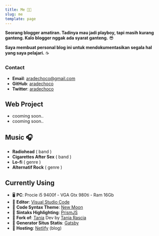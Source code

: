 ```yaml
---
title: Me 👨‍💻
slug: me
template: page
---
```


**Seorang blogger amatiran. Tadinya mau jadi playboy, tapi masih kurang ganteng. Kalo blogger nggak ada syarat ganteng.** 😎 

**Saya membuat personal blog ini untuk mendokumentasikan segala hal yang saya pelajari.** ☕


### Contact

- **Email**: [aradechoco@gmail.com](mailto:aradechoco@gmail.com) 
- **GitHub**: [aradechoco](https://github.com/aradechoco)
- **Twitter**: [aradechoco](https://twitter.com/aradechoco)


## Web Project

- cooming soon..
- cooming soon..

## Music 🎧

- **Radiohead**  ( band )
- **Cigarettes After Sex** ( band )
- **Lo-fi** ( genre )
- **Alternatif Rock** ( genre )


## Currently Using

-  🖥 **PC**:  Procie i5 9400f - VGA Gtx 980ti - Ram 16Gb 
-  🔗 **Editor**:  [Visual Studio Code](https://code.visualstudio.com/)
-  🔗 **Code Syntax Theme**:  [New Moon](https://taniarascia.github.io/new-moon)
-  🔗 **Sintaks Highlighting**:  [PrismJS](http://prismjs.com/)
-  🔗 **Fork of**:  [Tania](https://github.com/taniarascia/taniarascia.com) Dev by [Tania Rascia](https://www.taniarascia.com/) 
-  🔗 **Generator Situs Statis**:  [Gatsby](https://gatsbyjs.org)
-  🔗 **Hosting**:  [Netlify](https://netlify.com) (blog)

